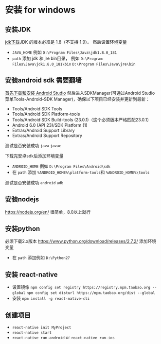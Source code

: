 # 安装 for windows

## 安装JDK
<a href="http://www.oracle.com/technetwork/java/javase/downloads/jdk8-downloads-2133151.html">jdk下载</a>JDK 的版本必须是 1.8（不支持 1.9）。
然后设置环境变量
* `JAVA_HOME` 例如 `D:\Program Files\Java\jdk1.8.0_181`
* `path` 添加 jdk 和 jre bin目录， 例如 `D:\Program Files\Java\jdk1.8.0_181\bin` `D:\Program Files\Java\jre\bin`

## 安装android sdk 需要翻墙
<a href="https://developer.android.com/studio/index.html">首先下载和安装 Android Studio</a>
然后进入SDKManager(可通过Android Studio菜单Tools-Android-SDK Manager)，确保以下项目已经安装并更新到最新：

* Tools/Android SDK Tools
* Tools/Android SDK Platform-tools
* Tools/Android SDK Build-tools (23.0.1)（这个必须版本严格匹配23.0.1）
* Android 6.0 (API 23)/SDK Platform (1)
* Extras/Android Support Library
* Extras/Android Support Repository

测试是否安装成功 `java` `javac`

下载完安卓sdk后添加环境变量
* `ANDROID_HOME` 例如 `D:\Program Files\Android\sdk`
* 在 `path` 添加 `%ANDROID_HOME%\platform-tools`和 `%ANDROID_HOME%\tools`

测试是否安装成功 `android` `adb`

## 安装nodejs
https://nodejs.org/en/ 很简单，8.0以上就行

## 安装python
必须下载2.x版本 https://www.python.org/download/releases/2.7.2/
添加环境变量
* 在 `path` 添加例如 `D:\Python27`

## 安装 react-native
* 设置镜像 `npm config set registry https://registry.npm.taobao.org --global` `npm config set disturl https://npm.taobao.org/dist --global`
* 安装 `npm install -g react-native-cli`

## 创建项目
* `react-native init MyProject`
* `react-native start`
* `react-native run-android` or `react-native run-ios`

